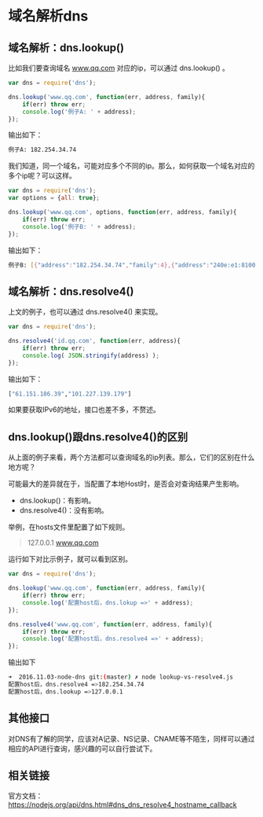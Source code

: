 # 域名解析dns

## 域名解析：dns.lookup()

比如我们要查询域名 www.qq.com 对应的ip，可以通过 dns.lookup() 。

```javascript
var dns = require('dns');

dns.lookup('www.qq.com', function(err, address, family){
    if(err) throw err;
    console.log('例子A: ' + address);
});
```

输出如下：

```bash
例子A: 182.254.34.74
```

我们知道，同一个域名，可能对应多个不同的ip。那么，如何获取一个域名对应的多个ip呢？可以这样。


```javascript
var dns = require('dns');
var options = {all: true};

dns.lookup('www.qq.com', options, function(err, address, family){
    if(err) throw err;
    console.log('例子B: ' + address);
});
```

输出如下：

```bash
例子B: [{"address":"182.254.34.74","family":4},{"address":"240e:e1:8100:28::2:16","family":6}]
```


## 域名解析：dns.resolve4()

上文的例子，也可以通过 dns.resolve4() 来实现。

```javascript
var dns = require('dns');

dns.resolve4('id.qq.com', function(err, address){
    if(err) throw err;
    console.log( JSON.stringify(address) );
});
```

输出如下：

```bash
["61.151.186.39","101.227.139.179"]
```

如果要获取IPv6的地址，接口也差不多，不赘述。

## dns.lookup()跟dns.resolve4()的区别

从上面的例子来看，两个方法都可以查询域名的ip列表。那么，它们的区别在什么地方呢？

可能最大的差异就在于，当配置了本地Host时，是否会对查询结果产生影响。

* dns.lookup()：有影响。
* dns.resolve4()：没有影响。

举例，在hosts文件里配置了如下规则。

>127.0.0.1 www.qq.com

运行如下对比示例子，就可以看到区别。

```javascript
var dns = require('dns');

dns.lookup('www.qq.com', function(err, address, family){
    if(err) throw err;
    console.log('配置host后，dns.lokup =>' + address);
});

dns.resolve4('www.qq.com', function(err, address, family){
    if(err) throw err;
    console.log('配置host后，dns.resolve4 =>' + address);
});
```

输出如下

```bash
➜  2016.11.03-node-dns git:(master) ✗ node lookup-vs-resolve4.js 
配置host后，dns.resolve4 =>182.254.34.74
配置host后，dns.lookup =>127.0.0.1
```

## 其他接口

对DNS有了解的同学，应该对A记录、NS记录、CNAME等不陌生，同样可以通过相应的API进行查询，感兴趣的可以自行尝试下。

## 相关链接

官方文档：https://nodejs.org/api/dns.html#dns_dns_resolve4_hostname_callback
